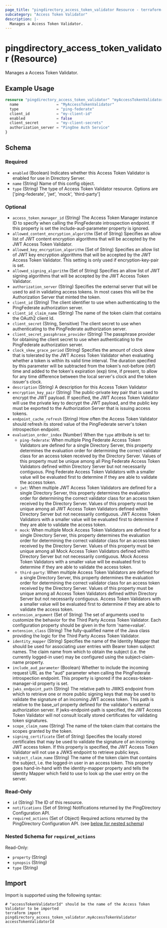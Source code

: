 ```yaml
---
page_title: "pingdirectory_access_token_validator Resource - terraform-provider-pingdirectory"
subcategory: "Access Token Validator"
description: |-
  Manages a Access Token Validator.
---
```


# pingdirectory_access_token_validator (Resource)

Manages a Access Token Validator.

## Example Usage

```terraform
resource "pingdirectory_access_token_validator" "myAccessTokenValidator" {
  name                 = "MyAccessTokenValidator"
  type                 = "ping-federate"
  client_id            = "my-client-id"
  enabled              = false
  client_secret        = "my-client-secrets"
  authorization_server = "PingOne Auth Service"
}
```

<!-- schema generated by tfplugindocs -->
## Schema

### Required

- `enabled` (Boolean) Indicates whether this Access Token Validator is enabled for use in Directory Server.
- `name` (String) Name of this config object.
- `type` (String) The type of Access Token Validator resource. Options are ['ping-federate', 'jwt', 'mock', 'third-party']

### Optional

- `access_token_manager_id` (String) The Access Token Manager instance ID to specify when calling the PingFederate introspection endpoint. If this property is set the include-aud-parameter property is ignored.
- `allowed_content_encryption_algorithm` (Set of String) Specifies an allow list of JWT content encryption algorithms that will be accepted by the JWT Access Token Validator.
- `allowed_key_encryption_algorithm` (Set of String) Specifies an allow list of JWT key encryption algorithms that will be accepted by the JWT Access Token Validator. This setting is only used if encryption-key-pair is set.
- `allowed_signing_algorithm` (Set of String) Specifies an allow list of JWT signing algorithms that will be accepted by the JWT Access Token Validator.
- `authorization_server` (String) Specifies the external server that will be used to aid in validating access tokens. In most cases this will be the Authorization Server that minted the token.
- `client_id` (String) The client identifier to use when authenticating to the PingFederate authorization server.
- `client_id_claim_name` (String) The name of the token claim that contains the OAuth2 client Id.
- `client_secret` (String, Sensitive) The client secret to use when authenticating to the PingFederate authorization server.
- `client_secret_passphrase_provider` (String) The passphrase provider for obtaining the client secret to use when authenticating to the PingFederate authorization server.
- `clock_skew_grace_period` (String) Specifies the amount of clock skew that is tolerated by the JWT Access Token Validator when evaluating whether a token is within its valid time interval. The duration specified by this parameter will be subtracted from the token's not-before (nbf) time and added to the token's expiration (exp) time, if present, to allow for any time difference between the local server's clock and the token issuer's clock.
- `description` (String) A description for this Access Token Validator
- `encryption_key_pair` (String) The public-private key pair that is used to encrypt the JWT payload. If specified, the JWT Access Token Validator will use the private key to decrypt the JWT payload, and the public key must be exported to the Authorization Server that is issuing access tokens.
- `endpoint_cache_refresh` (String) How often the Access Token Validator should refresh its stored value of the PingFederate server's token introspection endpoint.
- `evaluation_order_index` (Number) When the `type` attribute is set to:
  - `ping-federate`: When multiple Ping Federate Access Token Validators are defined for a single Directory Server, this property determines the evaluation order for determining the correct validator class for an access token received by the Directory Server. Values of this property must be unique among all Ping Federate Access Token Validators defined within Directory Server but not necessarily contiguous. Ping Federate Access Token Validators with a smaller value will be evaluated first to determine if they are able to validate the access token.
  - `jwt`: When multiple JWT Access Token Validators are defined for a single Directory Server, this property determines the evaluation order for determining the correct validator class for an access token received by the Directory Server. Values of this property must be unique among all JWT Access Token Validators defined within Directory Server but not necessarily contiguous. JWT Access Token Validators with a smaller value will be evaluated first to determine if they are able to validate the access token.
  - `mock`: When multiple Mock Access Token Validators are defined for a single Directory Server, this property determines the evaluation order for determining the correct validator class for an access token received by the Directory Server. Values of this property must be unique among all Mock Access Token Validators defined within Directory Server but not necessarily contiguous. Mock Access Token Validators with a smaller value will be evaluated first to determine if they are able to validate the access token.
  - `third-party`: When multiple Access Token Validators are defined for a single Directory Server, this property determines the evaluation order for determining the correct validator class for an access token received by the Directory Server. Values of this property must be unique among all Access Token Validators defined within Directory Server but not necessarily contiguous. Access Token Validators with a smaller value will be evaluated first to determine if they are able to validate the access token.
- `extension_argument` (Set of String) The set of arguments used to customize the behavior for the Third Party Access Token Validator. Each configuration property should be given in the form 'name=value'.
- `extension_class` (String) The fully-qualified name of the Java class providing the logic for the Third Party Access Token Validator.
- `identity_mapper` (String) Specifies the name of the Identity Mapper that should be used for associating user entries with Bearer token subject names. The claim name from which to obtain the subject (i.e. the currently logged-in user) may be configured using the subject-claim-name property.
- `include_aud_parameter` (Boolean) Whether to include the incoming request URL as the "aud" parameter when calling the PingFederate introspection endpoint. This property is ignored if the access-token-manager-id property is set.
- `jwks_endpoint_path` (String) The relative path to JWKS endpoint from which to retrieve one or more public signing keys that may be used to validate the signature of an incoming JWT access token. This path is relative to the base_url property defined for the validator's external authorization server. If jwks-endpoint-path is specified, the JWT Access Token Validator will not consult locally stored certificates for validating token signatures.
- `scope_claim_name` (String) The name of the token claim that contains the scopes granted by the token.
- `signing_certificate` (Set of String) Specifies the locally stored certificates that may be used to validate the signature of an incoming JWT access token. If this property is specified, the JWT Access Token Validator will not use a JWKS endpoint to retrieve public keys.
- `subject_claim_name` (String) The name of the token claim that contains the subject, i.e. the logged-in user in an access token. This property goes hand-in-hand with the identity-mapper property and tells the Identity Mapper which field to use to look up the user entry on the server.

### Read-Only

- `id` (String) The ID of this resource.
- `notifications` (Set of String) Notifications returned by the PingDirectory Configuration API.
- `required_actions` (Set of Object) Required actions returned by the PingDirectory Configuration API. (see [below for nested schema](#nestedatt--required_actions))

<a id="nestedatt--required_actions"></a>
### Nested Schema for `required_actions`

Read-Only:

- `property` (String)
- `synopsis` (String)
- `type` (String)

## Import

Import is supported using the following syntax:

```shell
# "accessTokenValidatorId" should be the name of the Access Token Validator to be imported
terraform import pingdirectory_access_token_validator.myAccessTokenValidator accessTokenValidatorId
```

